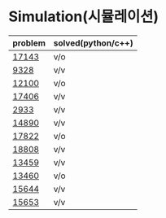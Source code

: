 # Simulation(시뮬레이션)

|problem|solved(python/c++)|
|---|---|
|[17143](https://www.acmicpc.net/problem/17143)|v/o|
|[9328](https://www.acmicpc.net/problem/9328)|v/v|
|[12100](https://www.acmicpc.net/problem/12100)|v/o|
|[17406](https://www.acmicpc.net/problem/17406)|v/v|
|[2933](https://www.acmicpc.net/problem/2933)|v/v|
|[14890](https://www.acmicpc.net/problem/14890)|v/v|
|[17822](https://www.acmicpc.net/problem/17822)|v/o|
|[18808](https://www.acmicpc.net/problem/18808)|v/v|
|[13459](https://www.acmicpc.net/problem/13459)|v/v|
|[13460](https://www.acmicpc.net/problem/13460)|v/o|
|[15644](https://www.acmicpc.net/problem/15644)|v/v|
|[15653](https://www.acmicpc.net/problem/15653)|v/v|


